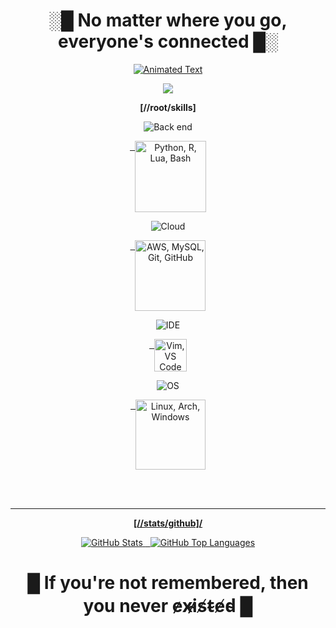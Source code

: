 <div align="center">

# ░█ **No matter where you go, everyone's connected** █░

[![Animated Text](https://readme-typing-svg.herokuapp.com?font=Fira+Code&size=24&duration=4000&pause=500&color=00FF00&random=false&width=500&lines=USER%3A+Lain%2Fmisenrol%2FCopland;PRESENT+DAY+%E2%80%94+PRESENT+TIME;CLOSE+THE+WORLD+%E2%80%94+OPEN+THE+NEXT)](https://git.io/typing-svg)

</div>

<div align="center">

![](https://img.shields.io/badge/Last_Online-Right_Now-000000?style=for-the-badge&logo=clock)
</div>

<div align="center">

**[//root/skills]**

<div align="center">
  
![Back end](https://img.shields.io/badge/%E3%80%80Back%20end%E3%80%80-00A000?style=for-the-badge)

<div align="center">
<a href="https://skillicons.dev">
  <img height=114 align="top" src="https://skillicons.dev/icons?i=python,r,lua,bash&perline=4&theme=dark" alt="Python, R, Lua, Bash" />
</a>
  
![Cloud](https://img.shields.io/badge/%E3%80%80%E3%80%80Cloud%E3%80%80%E3%80%80%E3%80%80-00C000?style=for-the-badge)

<a href="https://skillicons.dev">
  <img height=113 align="top" src="https://skillicons.dev/icons?i=aws,mysql,git,github&perline=4&theme=dark" alt="AWS, MySQL, Git, GitHub" />
</a>

![IDE](https://img.shields.io/badge/%E3%80%80%E3%80%80%E3%80%80IDE%E3%80%80%E3%80%80%E3%80%80-00E000?style=for-the-badge)

<a href="https://skillicons.dev">
  <img height=52 align="top" src="https://skillicons.dev/icons?i=vim,vscode&perline=2&theme=dark" alt="Vim, VS Code" />
</a>

![OS](https://img.shields.io/badge/%E3%80%80%E3%80%80%E3%80%80%E3%80%80%E3%80%80OS%E3%80%80%E3%80%80%E3%80%80%E3%80%80%E3%80%80%E3%80%80-00FF00?style=for-the-badge)

<a href="https://skillicons.dev">
  <img height=112 align="top" src="https://skillicons.dev/icons?i=linux,arch,windows&perline=3&theme=dark" alt="Linux, Arch, Windows" />
  
<br><br>
</div>

---

<div align="center">

**[//stats/github]/**

<a href="https://github.com/misenrol/github-readme-stats">
  <img src="https://github-readme-stats.vercel.app/api?username=misenrol&title_color=00FF00&bg_color=00000000&text_color=00FF00&border_color=00000000&show_icons=true&include_all_commits=true" alt="GitHub Stats" />
</a>

<a href="https://github.com/misenrol/github-readme-stats">
    <img src="https://github-readme-stats.vercel.app/api/top-langs/?username=misenrol&layout=compact&title_color=00FF00&bg_color=00000000&text_color=00FF00&border_color=00000000&locale=en&exclude_repo=C" alt="GitHub Top Languages" />
</a>

</div>

<div align="center">

# █ **If you're not remembered, then you never e̷x̴i̷s̸t̴e̸d̴** █

</div>

